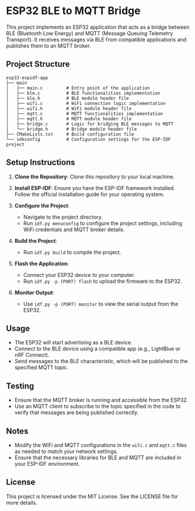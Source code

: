 # ESP32 BLE to MQTT Bridge

This project implements an ESP32 application that acts as a bridge between BLE (Bluetooth Low Energy) and MQTT (Message Queuing Telemetry Transport). It receives messages via BLE from compatible applications and publishes them to an MQTT broker.

## Project Structure

```
esp32-espidf-app
├── main
│   ├── main.c         # Entry point of the application
│   ├── ble.c          # BLE functionalities implementation
│   ├── ble.h          # BLE module header file
│   ├── wifi.c         # WiFi connection logic implementation
│   ├── wifi.h         # WiFi module header file
│   ├── mqtt.c         # MQTT functionalities implementation
│   ├── mqtt.h         # MQTT module header file
│   ├── bridge.c       # Logic for bridging BLE messages to MQTT
│   └── bridge.h       # Bridge module header file
├── CMakeLists.txt     # Build configuration file
└── sdkconfig          # Configuration settings for the ESP-IDF project
```

## Setup Instructions

1. **Clone the Repository**: Clone this repository to your local machine.

2. **Install ESP-IDF**: Ensure you have the ESP-IDF framework installed. Follow the official installation guide for your operating system.

3. **Configure the Project**:
   - Navigate to the project directory.
   - Run `idf.py menuconfig` to configure the project settings, including WiFi credentials and MQTT broker details.

4. **Build the Project**:
   - Run `idf.py build` to compile the project.

5. **Flash the Application**:
   - Connect your ESP32 device to your computer.
   - Run `idf.py -p (PORT) flash` to upload the firmware to the ESP32.

6. **Monitor Output**:
   - Use `idf.py -p (PORT) monitor` to view the serial output from the ESP32.

## Usage

- The ESP32 will start advertising as a BLE device.
- Connect to the BLE device using a compatible app (e.g., LightBlue or nRF Connect).
- Send messages to the BLE characteristic, which will be published to the specified MQTT topic.

## Testing

- Ensure that the MQTT broker is running and accessible from the ESP32.
- Use an MQTT client to subscribe to the topic specified in the code to verify that messages are being published correctly.

## Notes

- Modify the WiFi and MQTT configurations in the `wifi.c` and `mqtt.c` files as needed to match your network settings.
- Ensure that the necessary libraries for BLE and MQTT are included in your ESP-IDF environment.

## License

This project is licensed under the MIT License. See the LICENSE file for more details.
